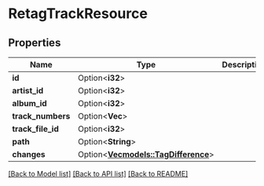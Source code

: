 # RetagTrackResource

## Properties

Name | Type | Description | Notes
------------ | ------------- | ------------- | -------------
**id** | Option<**i32**> |  | [optional]
**artist_id** | Option<**i32**> |  | [optional]
**album_id** | Option<**i32**> |  | [optional]
**track_numbers** | Option<**Vec<i32>**> |  | [optional]
**track_file_id** | Option<**i32**> |  | [optional]
**path** | Option<**String**> |  | [optional]
**changes** | Option<[**Vec<models::TagDifference>**](TagDifference.md)> |  | [optional]

[[Back to Model list]](../README.md#documentation-for-models) [[Back to API list]](../README.md#documentation-for-api-endpoints) [[Back to README]](../README.md)


